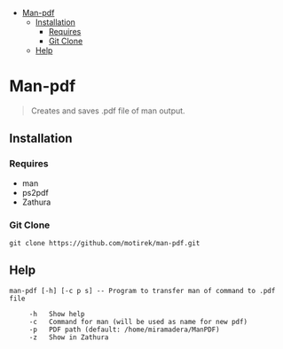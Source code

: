 - [Man-pdf](#man-pdf)
  * [Installation](#installation)
    + [Requires](#requires)
    + [Git Clone](#git-clone)
  * [Help](#help)

# Man-pdf
> Creates and saves .pdf file of man output.

## Installation

### Requires

- man
- ps2pdf
- Zathura

### Git Clone
    git clone https://github.com/motirek/man-pdf.git
## Help

    man-pdf [-h] [-c p s] -- Program to transfer man of command to .pdf file

         -h   Show help
         -c   Command for man (will be used as name for new pdf)
         -p   PDF path (default: /home/miramadera/ManPDF)
         -z   Show in Zathura
                              
